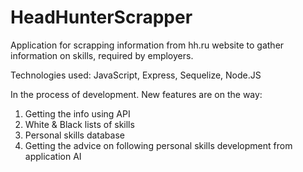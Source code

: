 # HeadHunterScrapper
Application for scrapping information from hh.ru website to gather information on skills, required by employers.

Technologies used:
JavaScript, Express, Sequelize, Node.JS

In the process of development.
New features are on the way:
1. Getting the info using API
2. White & Black lists of skills
3. Personal skills database
4. Getting the advice on following personal skills development from application AI
